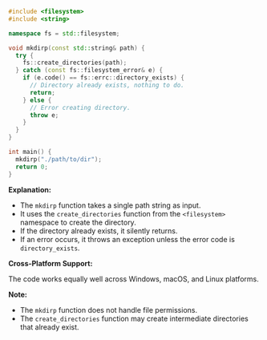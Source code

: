 ```cpp
#include <filesystem>
#include <string>

namespace fs = std::filesystem;

void mkdirp(const std::string& path) {
  try {
    fs::create_directories(path);
  } catch (const fs::filesystem_error& e) {
    if (e.code() == fs::errc::directory_exists) {
      // Directory already exists, nothing to do.
      return;
    } else {
      // Error creating directory.
      throw e;
    }
  }
}

int main() {
  mkdirp("./path/to/dir");
  return 0;
}
```

**Explanation:**

* The `mkdirp` function takes a single path string as input.
* It uses the `create_directories` function from the `<filesystem>` namespace to create the directory.
* If the directory already exists, it silently returns.
* If an error occurs, it throws an exception unless the error code is `directory_exists`.

**Cross-Platform Support:**

The code works equally well across Windows, macOS, and Linux platforms.

**Note:**

* The `mkdirp` function does not handle file permissions.
* The `create_directories` function may create intermediate directories that already exist.
